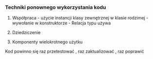 ﻿### Techniki ponownego wykorzystania kodu ###

1) Współpraca - użycie instancji klasy zewnętrznej w klasie rodzimej -  wywołanie w konstruktorze - Relacja typu używa

2) Dziedziczenie

3) Komponenty wielokrotnego użytku

Kod powinno się raz przetestować , raz zaktualizować , raz poprawić 